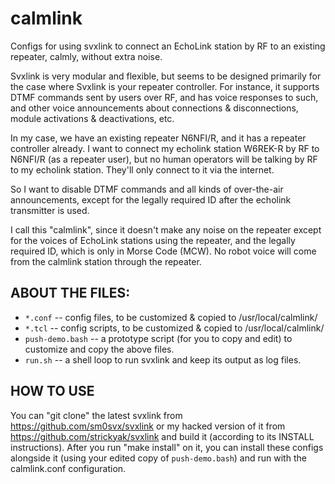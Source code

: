 # calmlink
Configs for using svxlink to connect an EchoLink station by RF to an existing repeater, calmly, without extra noise.

Svxlink is very modular and flexible, but seems to be designed primarily for the case
where Svxlink is your repeater controller.  For instance,
it supports DTMF commands sent by users over RF, and has voice responses to such,
and other voice announcements about connections & disconnections, module
activations & deactivations, etc.

In my case, we have an existing repeater N6NFI/R, and it has a repeater controller already.
I want to connect my echolink station W6REK-R by RF to N6NFI/R (as a repeater user),
but no human operators will be talking by RF to my echolink station.
They'll only connect to it via the internet.

So I want to disable DTMF commands and all kinds of over-the-air announcements,
except for the legally required ID after the echolink transmitter is used.

I call this "calmlink", since it doesn't make any noise on the repeater
except for the voices of EchoLink stations using the repeater, and the
legally required ID, which is only in Morse Code (MCW).
No robot voice will come from the calmlink station through the repeater.

## ABOUT THE FILES:

* `*.conf` -- config files, to be customized & copied to /usr/local/calmlink/
* `*.tcl` -- config scripts, to be customized & copied to /usr/local/calmlink/
* `push-demo.bash` -- a prototype script (for you to copy and edit) to customize and copy the above files.
* `run.sh` -- a shell loop to run svxlink and keep its output as log files.

## HOW TO USE

You can "git clone" the latest svxlink from https://github.com/sm0svx/svxlink
or my hacked version of it from https://github.com/strickyak/svxlink
and build it (according to its INSTALL instructions).   After you run
"make install" on it, you can install these configs alongside it
(using your edited copy of `push-demo.bash`) and run with the calmlink.conf configuration.
